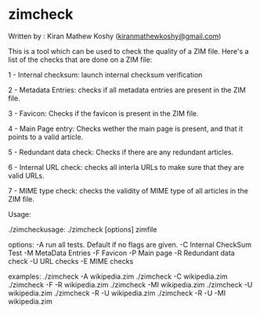 zimcheck
========

Written by : Kiran Mathew Koshy
(kiranmathewkoshy@gmail.com)


This is a tool which can be used to check the quality of a ZIM file.
Here's a list of the checks that  are done on a ZIM file:

1 - Internal checksum: launch internal checksum verification

2 - Metadata Entries: checks if all metadata entries are present in the ZIM file.

3 - Favicon: Checks if the favicon is present in the ZIM file.

4 - Main Page entry: Checks wether the main page is present, and that it points to a valid article.

5 - Redundant data check: Checks if there are any redundant articles.

6 - Internal URL check: checks all interla URLs to make sure that they are valid URLs.

7 - MIME type check: checks the validity of MIME type of all articles in the ZIM file.

Usage: 

./zimcheckusage: ./zimcheck [options] zimfile

options:
  -A        run all tests. Default if no flags are given.
  -C        Internal CheckSum Test
  -M        MetaData Entries
  -F        Favicon
  -P       Main page
  -R        Redundant data check
  -U        URL checks
  -E       MIME checks

examples:
  ./zimcheck -A wikipedia.zim
  ./zimcheck -C wikipedia.zim
  ./zimcheck -F -R wikipedia.zim
  ./zimcheck -MI wikipedia.zim
  ./zimcheck -U wikipedia.zim
  ./zimcheck -R -U wikipedia.zim
  ./zimcheck -R -U -MI wikipedia.zim

